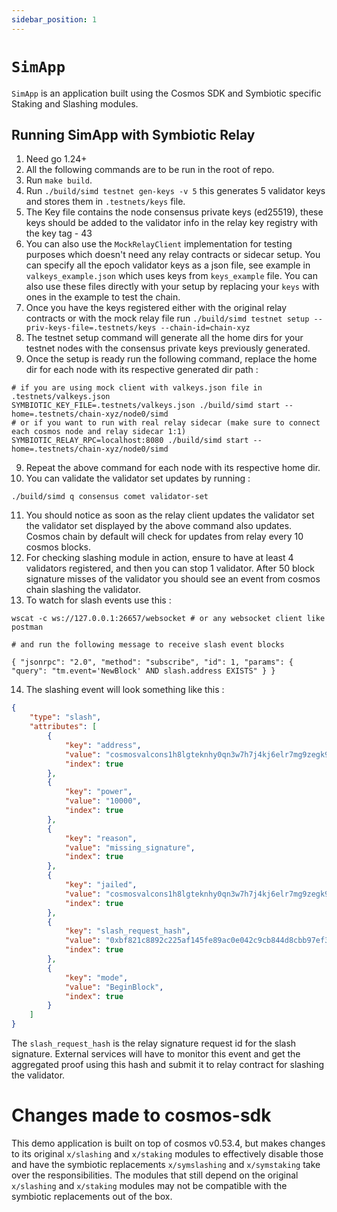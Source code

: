 ```yaml
---
sidebar_position: 1
---
```


# `SimApp`

`SimApp` is an application built using the Cosmos SDK and Symbiotic specific Staking and Slashing modules.

## Running SimApp with Symbiotic Relay 

1. Need go 1.24+
2. All the following commands are to be run in the root of repo.
2. Run `make build`.
3. Run `./build/simd testnet gen-keys -v 5` this generates 5 validator keys and stores them in `.testnets/keys` file.
4. The Key file contains the node consensus private keys (ed25519), these keys should be added to the validator info in the relay key registry with the key tag - 43
5. You can also use the `MockRelayClient` implementation for testing purposes which doesn't need any relay contracts or sidecar setup. You can specify all the epoch validator keys as a json file, see example in `valkeys_example.json` which uses keys from `keys_example` file. You can also use these files directly with your setup by replacing your `keys` with ones in the example to test the chain.
6. Once you have the keys registered either with the original relay contracts or with the mock relay file run `./build/simd testnet setup --priv-keys-file=.testnets/keys --chain-id=chain-xyz`
7. The testnet setup command will generate all the home dirs for your testnet nodes with the consensus private keys previously generated.
8. Once the setup is ready run the following command, replace the home dir for each node with its respective generated dir path :
```
# if you are using mock client with valkeys.json file in .testnets/valkeys.json
SYMBIOTIC_KEY_FILE=.testnets/valkeys.json ./build/simd start --home=.testnets/chain-xyz/node0/simd
# or if you want to run with real relay sidecar (make sure to connect each cosmos node and relay sidecar 1:1)
SYMBIOTIC_RELAY_RPC=localhost:8080 ./build/simd start --home=.testnets/chain-xyz/node0/simd
```
9. Repeat the above command for each node with its respective home dir.
10. You can validate the validator set updates by running :
```
./build/simd q consensus comet validator-set
```
11. You should notice as soon as the relay client updates the validator set the validator set displayed by the above command also updates. Cosmos chain by default will check for updates from relay every 10 cosmos blocks.
12. For checking slashing module in action, ensure to have at least 4 validators registered, and then you can stop 1 validator. After 50 block signature misses of the validator you should see an event from cosmos chain slashing the validator.
13. To watch for slash events use this :
```
wscat -c ws://127.0.0.1:26657/websocket # or any websocket client like postman

# and run the following message to receive slash event blocks

{ "jsonrpc": "2.0", "method": "subscribe", "id": 1, "params": { "query": "tm.event='NewBlock' AND slash.address EXISTS" } }
```
14. The slashing event will look something like this :
```json
{
    "type": "slash",
    "attributes": [
        {
            "key": "address",
            "value": "cosmosvalcons1h8lgteknhy0qn3w7h7j4kj6elr7mg9zegk9djt",
            "index": true
        },
        {
            "key": "power",
            "value": "10000",
            "index": true
        },
        {
            "key": "reason",
            "value": "missing_signature",
            "index": true
        },
        {
            "key": "jailed",
            "value": "cosmosvalcons1h8lgteknhy0qn3w7h7j4kj6elr7mg9zegk9djt",
            "index": true
        },
        {
            "key": "slash_request_hash",
            "value": "0xbf821c8892c225af145fe89ac0e042c9cb844d8cbb97ef3bb4af73d99969750b",
            "index": true
        },
        {
            "key": "mode",
            "value": "BeginBlock",
            "index": true
        }
    ]
}
```
The `slash_request_hash` is the relay signature request id for the slash signature. External services will have to monitor this event and get the aggregated proof using this hash and submit it to relay contract for slashing the validator.

# Changes made to cosmos-sdk

This demo application is built on top of cosmos v0.53.4, but makes changes to its original `x/slashing` and `x/staking` modules to effectively disable those and have the symbiotic replacements `x/symslashing` and `x/symstaking` take over the responsibilities.
The modules that still depend on the original `x/slashing` and `x/staking` modules may not be compatible with the symbiotic replacements out of the box.